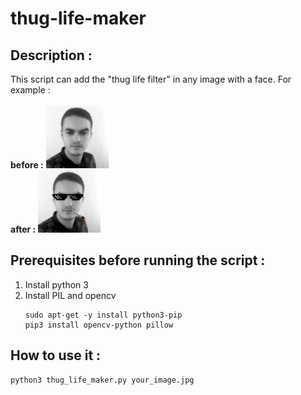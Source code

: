 # thug-life-maker

## Description : 
This script can add the "thug life filter" in any image with a face. For example :
<br /><br /><b>before :</b>
<img src="images/hatim.jpg" width="100">
<br /><b>after :</b>
<img src="result/result.JPEG" width="100">

## Prerequisites before running the script :

 1. Install python 3 
 2. Install PIL and opencv 
	 ```
	 sudo apt-get -y install python3-pip
 	 pip3 install opencv-python pillow
	```

## How to use it :

```py
python3 thug_life_maker.py your_image.jpg
```
